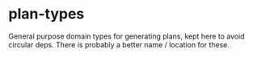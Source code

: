 # plan-types

General purpose domain types for generating plans, kept here to avoid circular
deps. There is probably a better name / location for these.
